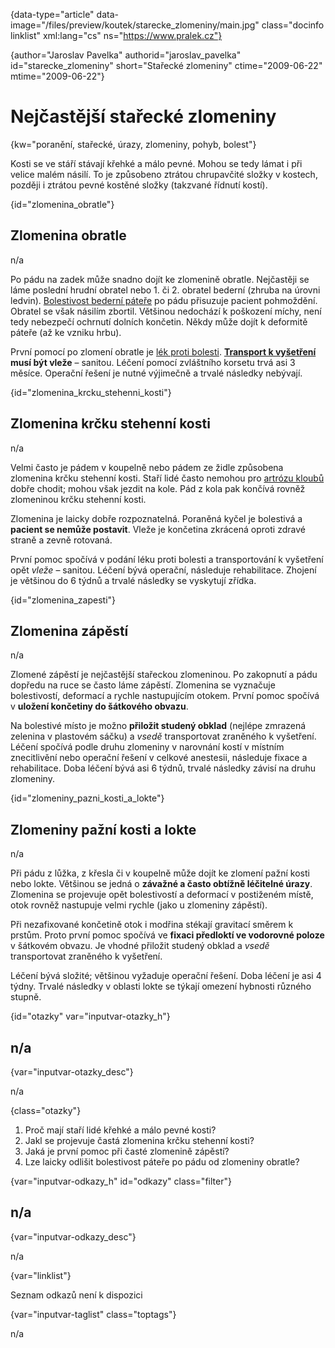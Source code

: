 
{data-type="article" data-image="/files/preview/koutek/starecke_zlomeniny/main.jpg" class="docinfo linklist" xml:lang="cs" ns="https://www.pralek.cz"}

{author="Jaroslav Pavelka" authorid="jaroslav\_pavelka" id="starecke\_zlomeniny" short="Stařecké zlomeniny" ctime="2009-06-22" mtime="2009-06-22"}

# Nejčastější stařecké zlomeniny

<!-- generated attribute kw by user_udpatekw.sh on 2019-01-10, do not edit -->

<!-- generated attribute kw by user_udpatekw.sh on 2019-09-22, do not edit -->

{kw="poranění, stařecké, úrazy, zlomeniny, pohyb, bolest"}

Kosti se ve stáří stávají křehké a málo pevné. Mohou se tedy lámat i při velice malém násilí. To je způsobeno ztrátou chrupavčité složky v kostech, později i ztrátou pevné kostěné složky (takzvané řídnutí kostí).

{id="zlomenina_obratle"}

## Zlomenina obratle

n/a

Po pádu na zadek může snadno dojít ke zlomenině obratle. Nejčastěji se láme poslední hrudní obratel nebo 1. či 2. obratel bederní (zhruba na úrovni ledvin). [Bolestivost bederní páteře][1] po pádu přisuzuje pacient pohmoždění. Obratel se však násilím zbortil. Většinou nedochází k poškození míchy, není tedy nebezpečí ochrnutí dolních končetin. Někdy může dojít k deformitě páteře (až ke vzniku hrbu).

První pomocí po zlomení obratle je [lék proti bolesti][2]. **[Transport k vyšetření][3] musí být vleže** – sanitou. Léčení pomocí zvláštního korsetu trvá asi 3 měsíce. Operační řešení je nutné výjimečně a trvalé následky nebývají.

{id="zlomenina\_krcku\_stehenni_kosti"}

## Zlomenina krčku stehenní kosti

n/a

Velmi často je pádem v koupelně nebo pádem ze židle způsobena zlomenina krčku stehenní kosti. Staří lidé často nemohou pro [artrózu kloubů][4] dobře chodit; mohou však jezdit na kole. Pád z kola pak končívá rovněž zlomeninou krčku stehenní kosti.

Zlomenina je laicky dobře rozpoznatelná. Poraněná kyčel je bolestivá a **pacient se nemůže postavit**. Vleže je končetina zkrácená oproti zdravé straně a zevně rotovaná.

První pomoc spočívá v podání léku proti bolesti a transportování k vyšetření opět _vleže_ – sanitou. Léčení bývá operační, následuje rehabilitace. Zhojení je většinou do 6 týdnů a trvalé následky se vyskytují zřídka.

{id="zlomenina_zapesti"}

## Zlomenina zápěstí

n/a

Zlomené zápěstí je nejčastější stařeckou zlomeninou. Po zakopnutí a pádu dopředu na ruce se často láme zápěstí. Zlomenina se vyznačuje bolestivostí, deformací a rychle nastupujícím otokem. První pomoc spočívá v **uložení končetiny do šátkového obvazu**.

Na bolestivé místo je možno **přiložit studený obklad** (nejlépe zmrazená zelenina v plastovém sáčku) a _vsedě_ transportovat zraněného k vyšetření. Léčení spočívá podle druhu zlomeniny v narovnání kostí v místním znecitlivění nebo operační řešení v celkové anestesii, následuje fixace a rehabilitace. Doba léčení bývá asi 6 týdnů, trvalé následky závisí na druhu zlomeniny.

{id="zlomeniny\_pazni\_kosti\_a\_lokte"}

## Zlomeniny pažní kosti a lokte

n/a

Při pádu z lůžka, z křesla či v koupelně může dojít ke zlomení pažní kosti nebo lokte. Většinou se jedná o **závažné a často obtížně léčitelné úrazy**. Zlomenina se projevuje opět bolestivostí a deformací v postiženém místě, otok rovněž nastupuje velmi rychle (jako u zlomeniny zápěstí).

Při nezafixované končetině otok i modřina stékají gravitací směrem k prstům. Proto první pomoc spočívá ve **fixaci předloktí ve vodorovné poloze** v šátkovém obvazu. Je vhodné přiložit studený obklad a _vsedě_ transportovat zraněného k vyšetření.

Léčení bývá složité; většinou vyžaduje operační řešení. Doba léčení je asi 4 týdny. Trvalé následky v oblasti lokte se týkají omezení hybnosti různého stupně.

{id="otazky" var="inputvar-otazky_h"}

## n/a

{var="inputvar-otazky_desc"}

n/a

{class="otazky"}

  1. Proč mají staří lidé křehké a málo pevné kosti?
  2. Jakl se projevuje častá zlomenina krčku stehenní kosti?
  3. Jaká je první pomoc při časté zlomenině zápěstí?
  4. Lze laicky odlišit bolestivost páteře po pádu od zlomeniny obratle?

{var="inputvar-odkazy_h" id="odkazy" class="filter"}

## n/a

{var="inputvar-odkazy_desc"}

n/a

{var="linklist"}

Seznam odkazů není k dispozici

{var="inputvar-taglist" class="toptags"}

n/a

 [1]: bolesti_v_zadech_houser
 [2]: leky_proti_bolesti
 [3]: nalehavost_lekarskeho_vysetreni
 [4]: artroza


